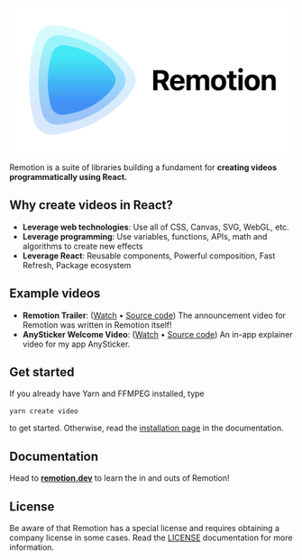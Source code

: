<p align="center">
  <a href="https://github.com/JonnyBurger/remotion-logo">
    <img src="https://github.com/JonnyBurger/remotion-logo/raw/main/withtitle/element-0.png">
  </a>
</p>

Remotion is a suite of libraries building a fundament for **creating videos programmatically using React.**

## Why create videos in React?

- **Leverage web technologies**: Use all of CSS, Canvas, SVG, WebGL, etc.
- **Leverage programming**: Use variables, functions, APIs, math and algorithms to create new effects
- **Leverage React**: Reusable components, Powerful composition, Fast Refresh, Package ecosystem

## Example videos

- **Remotion Trailer**: ([Watch](https://www.youtube.com/watch?v=1UU_GEQuolI) • [Source code](https://github.com/JonnyBurger/remotion-trailer)) The announcement video for Remotion was written in Remotion itself!
- **AnySticker Welcome Video**: ([Watch](https://www.youtube.com/watch?v=Y0SNPeTz09w) • [Source code](https://github.com/JonnyBurger/anysticker-tutorials)) An in-app explainer video for my app AnySticker.

## Get started

If you already have Yarn and FFMPEG installed, type

```console
yarn create video
```

to get started. Otherwise, read the [installation page](https://www.remotion.dev/docs/) in the documentation.

## Documentation

Head to [**remotion.dev**](https://www.remotion.dev) to learn the in and outs of Remotion!

## License

Be aware of that Remotion has a special license and requires obtaining a company license in some cases. Read the [LICENSE](LICENSE.md) documentation for more information.
